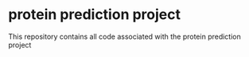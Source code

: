 # protein prediction project
This repository contains all code associated with the protein prediction project
